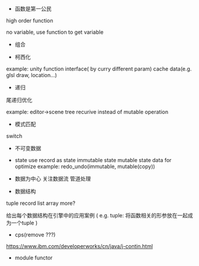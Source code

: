 - 函数是第一公民

high order function

no variable, use function to get variable

- 组合

- 柯西化

example:
unity function interface( by curry different param)
cache data(e.g. glsl draw, location...)

- 递归

尾递归优化

example:
editor->scene tree recurive instead of mutable operation


- 模式匹配

switch



- 不可变数据
- state
use record as state
immutable state
mutable state data for optimize
example:
redo_undo(immutable, mutable(copy))
- 数据为中心
关注数据流
管道处理


- 数据结构

tuple
record
list
array
more?



给出每个数据结构在引擎中的应用案例
(
e.g.
tuple: 将函数相关的形参放在一起成为一个tuple
)


- cps(remove ???)

https://www.ibm.com/developerworks/cn/java/j-contin.html



- module functor







